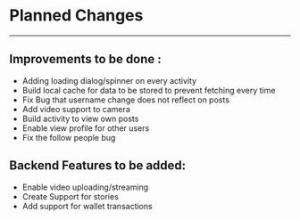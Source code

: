 # Planned Changes

--- 
## Improvements to be done :

- Adding loading dialog/spinner on every activity
- Build local cache for data to be stored to prevent fetching every time
- Fix Bug that username change does not reflect on posts
- Add video support to camera
- Build activity to view own posts
- Enable view profile for other users
- Fix the follow people bug

## Backend Features to be added:

- Enable video uploading/streaming
- Create Support for stories
- Add support for wallet transactions

